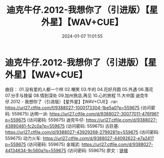 ﻿---
title: 迪克牛仔.2012-我想你了（引进版）【星外星】【WAV+CUE】
date: 2024-01-07 11:01:55
categories: WAV车载音乐、镜像
tags: 华语中文
---
# 迪克牛仔.2012-我想你了（引进版）【星外星】【WAV+CUE】

曲目：
01.没有爱的人都一个样
02.嘲笑
03.牛的
04.花好月圆
05.外遇
06.落花
07.分手与挽留
08.情到深处
09.加州旅店,再见
10.心的旅程
11.大中国
迪克牛仔.2012 - 我想你了（引进版）【星外星】【WAV+CUE】.rar: https://url27.ctfile.com/f/9388027-1000173304-1be5a0?p=559675
(访问密码: 559675)
达明一派: https://url27.ctfile.com/d/9388027-30077011-476f96?p=559675
(访问密码: 559675)
迪克牛仔: https://url27.ctfile.com/d/9388027-43890461-fc2c0a?p=559675
(访问密码: 559675)
古巨基: https://url27.ctfile.com/d/9388027-43929268-279928?p=559675
(访问密码: 559675)
动力火车: https://url27.ctfile.com/d/9388027-44092622-e7a241?p=559675
(访问密码: 559675)
金城武: https://url27.ctfile.com/d/9388027-44134634-9c560a?p=559675
(访问密码: 559675)
原文：[链接](https://blog.sina.com.cn/s/blog_1647c7e760103144a.html)